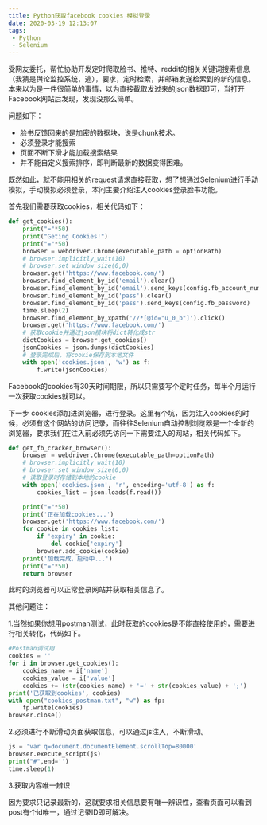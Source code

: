 ```yaml
---
title: Python获取facebook cookies 模拟登录
date: 2020-03-19 12:13:07
tags:
 - Python
 - Selenium
---
```


受网友委托，帮忙协助开发定时爬取脸书、推特、reddit的相关关键词搜索信息（我猜是舆论监控系统，逃），要求，定时检索，并邮箱发送检索到的新的信息。本来以为是一件很简单的事情，以为直接截取发过来的json数据即可，当打开Facebook网站后发现，发现没那么简单。

问题如下：

- 脸书反馈回来的是加密的数据块，说是chunk技术。
- 必须登录才能搜索
- 页面不断下滑才能加载搜索结果
- 并不能自定义搜索排序，即判断最新的数据变得困难。

既然如此，就不能用相关的request请求直接获取，想了想通过Selenium进行手动模拟，手动模拟必须登录，本问主要介绍注入cookies登录脸书功能。

<!--more-->

首先我们需要获取cookies，相关代码如下：

```python
def get_cookies():
    print("="*50)
    print("Geting Cookies!")
    print("="*50)
    browser = webdriver.Chrome(executable_path = optionPath)
    # browser.implicitly_wait(10)
    # browser.set_window_size(0,0)
    browser.get('https://www.facebook.com/')
    browser.find_element_by_id('email').clear()
    browser.find_element_by_id('email').send_keys(config.fb_account_number)
    browser.find_element_by_id('pass').clear()
    browser.find_element_by_id('pass').send_keys(config.fb_password)
    time.sleep(2)
    browser.find_element_by_xpath('//*[@id="u_0_b"]').click()
    browser.get('https://www.facebook.com/')
    # 获取cookie并通过json模块将dict转化成str
    dictCookies = browser.get_cookies()
    jsonCookies = json.dumps(dictCookies)
    # 登录完成后，将cookie保存到本地文件
    with open('cookies.json', 'w') as f:
        f.write(jsonCookies)
```

Facebook的cookies有30天时间期限，所以只需要写个定时任务，每半个月运行一次获取cookies就可以。

下一步 cookies添加进浏览器，进行登录。这里有个坑，因为注入cookies的时候，必须有这个网站的访问记录，而往往Selenium自动控制浏览器是一个全新的浏览器，要求我们在注入前必须先访问一下需要注入的网站，相关代码如下。

```python
def get_fb_cracker_browser():
    browser = webdriver.Chrome(executable_path=optionPath)
    # browser.implicitly_wait(10)
    # browser.set_window_size(0,0)
    # 读取登录时存储到本地的cookie
    with open('cookies.json', 'r', encoding='utf-8') as f:
        cookies_list = json.loads(f.read())

    print("="*50)
    print('正在加载cookies...')
    browser.get('https://www.facebook.com/')
    for cookie in cookies_list:
        if 'expiry' in cookie:
            del cookie['expiry']
        browser.add_cookie(cookie)
    print('加载完成，启动中...')
    print("="*50)
    return browser
```

此时的浏览器可以正常登录网站并获取相关信息了。

其他问题注：

1.当然如果你想用postman测试，此时获取的cookies是不能直接使用的，需要进行相关转化，代码如下。

```python
#Postman调试用
cookies = ''
for i in browser.get_cookies():
    cookies_name = i['name']
    cookies_value = i['value']
    cookies += (str(cookies_name) + '=' + str(cookies_value) + ';')
print('已获取到cookies', cookies)
with open("cookies_postman.txt", "w") as fp:
    fp.write(cookies)
browser.close()
```

2.必须进行不断滑动页面获取信息，可以通过js注入，不断滑动。

```python
js = 'var q=document.documentElement.scrollTop=80000'
browser.execute_script(js)
print("#",end='')
time.sleep(1)
```

3.获取内容唯一辨识

因为要求只记录最新的，这就要求相关信息要有唯一辨识性，查看页面可以看到post有个id唯一，通过记录ID即可解决。